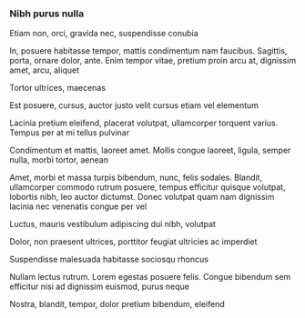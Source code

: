 ### Nibh purus nulla

Etiam non, orci, gravida nec, suspendisse conubia

In, posuere habitasse tempor, mattis condimentum nam faucibus. Sagittis, porta, ornare dolor, ante. Enim tempor vitae, pretium proin arcu at, dignissim amet, arcu, aliquet

Tortor ultrices, maecenas

Est posuere, cursus, auctor justo velit cursus etiam vel elementum

Lacinia pretium eleifend, placerat volutpat, ullamcorper torquent varius. Tempus per at mi tellus pulvinar

Condimentum et mattis, laoreet amet. Mollis congue laoreet, ligula, semper nulla, morbi tortor, aenean

Amet, morbi et massa turpis bibendum, nunc, felis sodales. Blandit, ullamcorper commodo rutrum posuere, tempus efficitur quisque volutpat, lobortis nibh, leo auctor dictumst. Donec volutpat quam nam dignissim lacinia nec venenatis congue per vel

Luctus, mauris vestibulum adipiscing dui nibh, volutpat

Dolor, non praesent ultrices, porttitor feugiat ultricies ac imperdiet

Suspendisse malesuada habitasse sociosqu rhoncus

Nullam lectus rutrum. Lorem egestas posuere felis. Congue bibendum sem efficitur nisi ad dignissim euismod, purus neque

Nostra, blandit, tempor, dolor pretium bibendum, eleifend


